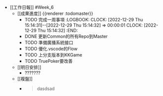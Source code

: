 - [[工作日報]] #Week_6
	- [[成果進度]] {{renderer :todomaster}}
		- TODO 完成一周事項
		  :LOGBOOK:
		  CLOCK: [2022-12-29 Thu 15:14:31]--[2022-12-29 Thu 15:14:32] =>  00:00:01
		  CLOCK: [2022-12-29 Thu 15:14:32]
		  :END:
		- DONE 更新Common的所有Repo到Master
		- TODO 準備廣播系統接口
		- TODO 優化.vscode的Flow
		- TODO 上分支版本到KKGame
		- TODO TruePoker要改善
	- [[明日安排]]
		- ???????
	- [[複盤]]
		- > dasdsad